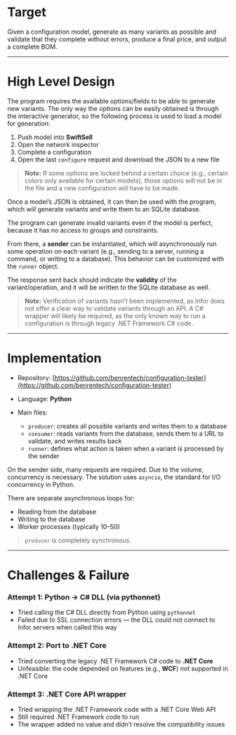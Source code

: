 # Target

Given a configuration model, generate as many variants as possible and validate that they complete without errors, produce a final price, and output a complete BOM.

---

# High Level Design

The program requires the available options/fields to be able to generate new variants. The only way the options can be easily obtained is through the interactive generator, so the following process is used to load a model for generation:

1. Push model into **SwiftSell**
2. Open the network inspector
3. Complete a configuration
4. Open the last `configure` request and download the JSON to a new file

> **Note:**
> If some options are locked behind a certain choice (e.g., certain colors only available for certain models), those options will not be in the file and a new configuration will have to be made.

Once a model’s JSON is obtained, it can then be used with the program, which will generate variants and write them to an SQLite database.

The program can generate invalid variants even if the model is perfect, because it has no access to groups and constraints.

From there, a **sender** can be instantiated, which will asynchronously run some operation on each variant (e.g., sending to a server, running a command, or writing to a database). This behavior can be customized with the `runner` object.

The response sent back should indicate the **validity** of the variant/operation, and it will be written to the SQLite database as well.

> **Note:**
> Verification of variants hasn’t been implemented, as Infor does not offer a clear way to validate variants through an API. A C# wrapper will likely be required, as the only known way to run a configuration is through legacy .NET Framework C# code.

---

# Implementation

* Repository: [https://github.com/benrentech/configuration-tester](https://github.com/benrentech/configuration-tester)
* Language: **Python**
* Main files:

  * `producer`: creates all possible variants and writes them to a database
  * `consumer`: reads variants from the database, sends them to a URL to validate, and writes results back
  * `runner`: defines what action is taken when a variant is processed by the sender

On the sender side, many requests are required. Due to the volume, concurrency is necessary. The solution uses `asyncio`, the standard for I/O concurrency in Python.

There are separate asynchronous loops for:

* Reading from the database
* Writing to the database
* Worker processes (typically 10–50)

> `producer` is completely synchronous.

---

# Challenges & Failure

### Attempt 1: Python → C# DLL (via pythonnet)

* Tried calling the C# DLL directly from Python using `pythonnet`
* Failed due to SSL connection errors — the DLL could not connect to Infor servers when called this way

### Attempt 2: Port to .NET Core

* Tried converting the legacy .NET Framework C# code to **.NET Core**
* Unfeasible: the code depended on features (e.g., **WCF**) not supported in .NET Core

### Attempt 3: .NET Core API wrapper

* Tried wrapping the .NET Framework code with a .NET Core Web API
* Still required .NET Framework code to run
* The wrapper added no value and didn’t resolve the compatibility issues
